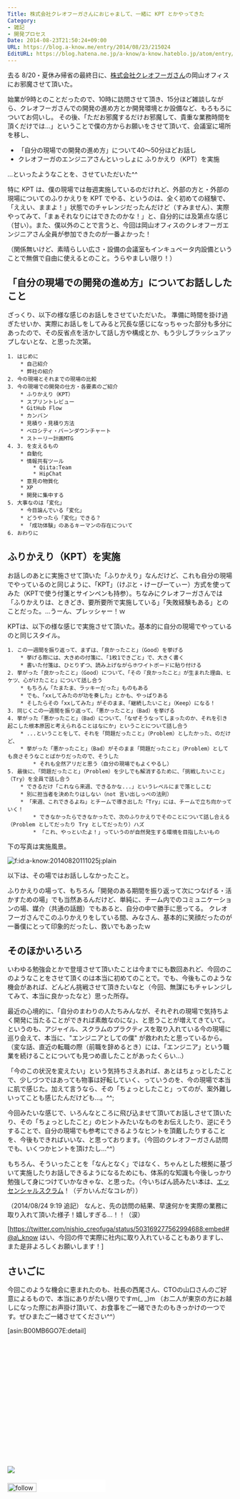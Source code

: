 ```yaml
---
Title: 株式会社クレオフーガさんにおじゃまして、一緒に KPT とかやってきた
Category:
- 雑記
- 開発プロセス
Date: 2014-08-23T21:50:24+09:00
URL: https://blog.a-know.me/entry/2014/08/23/215024
EditURL: https://blog.hatena.ne.jp/a-know/a-know.hateblo.jp/atom/entry/12921228815731041239
---
```


去る 8/20・夏休み帰省の最終日に、[株式会社クレオフーガさん](http://creofuga.jp/)の岡山オフィスにお邪魔させて頂いた。

始業が9時とのことだったので、10時に訪問させて頂き、15分ほど雑談しながら、クレオフーガさんでの開発の進め方とか開発環境とか設備など、もろもろについてお伺いし。
その後、「ただお邪魔するだけお邪魔して、貴重な業務時間を頂くだけでは...」ということで僕の方からお願いをさせて頂いて、会議室に場所を移し、

* 「自分の現場での開発の進め方」について40〜50分ほどお話し
* クレオフーガのエンジニアさんといっしょに ふりかえり（KPT）を実施

...といったようなことを、させていただいた^^

特に KPT は、僕の現場では毎週実施しているのだけれど、外部の方と・外部の現場についてのふりかえりを KPT でやる、というのは、全く初めての経験で、「ええい、ままよ！」状態でのチャレンジだったんだけど（すみません）、実際やってみて、「まぁそれなりにはできたのかな！」と、自分的には及第点な感じ（甘い）。また、僕以外のことで言うと、今回は岡山オフィスのクレオフーガエンジニアさん全員が参加できたのが一番よかった！

（関係無いけど、素晴らしい広さ・設備の会議室もインキュベータ内設備ということで無償で自由に使えるとのこと。うらやましい限り！）

<!-- more -->

## 「自分の現場での開発の進め方」についてお話ししたこと
ざっくり、以下の様な感じのお話しをさせていただいた。
準備に時間を掛け過ぎたせいか、実際にお話しをしてみると冗長な感じになっちゃった部分も多分にあったので、その反省点を活かして話し方や構成とか、もう少しブラッシュアップしないとな、と思った次第。

```
1. はじめに
    * 自己紹介
    * 弊社の紹介
2. 今の現場とそれまでの現場の比較
3. 今の現場での開発の仕方・各要素のご紹介
    * ふりかえり（KPT）
    * スプリントレビュー
    * GitHub Flow
    * カンバン
    * 見積り・見積り方法
    * ベロシティ・バーンダウンチャート
    * ストーリー計画MTG
4. 3. を支えるもの
    * 自動化
    * 情報共有ツール
        * Qiita:Team
        * HipChat
    * 意見の物質化
    * XP
    * 開発に集中する
5. 大事なのは「変化」
    * 今目論んでいる「変化」
    * どうやったら「変化」できる？
    * 「成功体験」のあるキーマンの存在について
6. おわりに
```


## ふりかえり（KPT）を実施
お話しのあとに実施させて頂いた「ふりかえり」なんだけど、これも自分の現場でやっているのと同じように、「KPT」（けぷと・けーぴーてぃー）方式を使ってみた（KPTで使う付箋とサインペンも持参）。ちなみにクレオフーガさんでは「ふりかえりは、ときどき、要所要所で実施している」「失敗経験もある」とのことだった。...うーん、プレッシャー！ｗ


KPTは、以下の様な感じで実施させて頂いた。基本的に自分の現場でやっているのと同じスタイル。

```
1. この一週間を振り返って、まずは、「良かったこと」（Good）を挙げる
    * 挙げる際には、大きめの付箋に、「1枚1できごと」で、大きく書く
    * 書いた付箋は、ひとりずつ、読み上げながらホワイトボードに貼り付ける
2. 挙がった「良かったこと」（Good）について、「その『良かったこと』が生まれた理由、ヒケツ、心がけたこと」について話し合う
    * もちろん「たまたま、ラッキーだった」ものもある
    * でも、「xxしてみたのが功を奏した」とかも、やっぱりある
    * そしたらその「xxしてみた」がそのまま、「継続したいこと」（Keep）になる！
3. 同じくこの一週間を振り返って、「悪かったこと」（Bad）を挙げる
4. 挙がった「悪かったこと」（Bad）について、「なぜそうなってしまったのか、それを引き起こした根本原因と考えられることはなにか」ということについて話し合う
    * ...ということをして、それを「問題だったこと」（Problem）としたかった、のだけど、
    * 挙がった「悪かったこと」（Bad）がそのまま「問題だったこと」（Problem）としても良さそうなことばかりだったので、そうした
        * それも全然アリだと思う（自分の現場でもよくやるし）
5. 最後に、「問題だったこと」（Problem）を少しでも解消するために、「挑戦したいこと」（Try）を全員で話し合う
    * できるだけ「これなら来週、できるかな...」というレベルにまで落としこむ
    * 別に担当者を決めたりはしない（not 言い出しっぺの法則）
    * 「来週、これできるよね」とチームで導き出した「Try」には、チームで立ち向かっていく！
        * できなかったらできなかったで、次のふりかえりでそのことについて話し合える（Problem としてだったり Try としてだったり）ハズ
        * 「これ、やっといたよ！」っていうのが自然発生する環境を目指したいもの
```


下の写真は実施風景。


<p><span itemscope itemtype="https://schema.org/Photograph"><img src="//cdn-ak.f.st-hatena.com/images/fotolife/a/a-know/20140820/20140820111025.jpg" alt="f:id:a-know:20140820111025j:plain" title="f:id:a-know:20140820111025j:plain" class="hatena-fotolife" itemprop="image"></span></p>



以下は、その場ではお話ししなかったこと。

ふりかえりの場って、もちろん「開発のある期間を振り返って次につなげる・活かすための場」でも当然あるんだけど、単純に、チーム内でのコミュニケーションの場、媒介（共通の話題）でもあると、自分の中で勝手に思ってる。
クレオフーガさんでこのふりかえりをしている間、みなさん、基本的に笑顔だったのが一番僕にとって印象的だったし、救いでもあったｗ


## そのほかいろいろ
いわゆる勉強会とかで登壇させて頂いたことは今までにも数回あれど、今回のこのようなことをさせて頂くのは本当に初めてのことで。でも、今後もこのような機会があれば、どんどん挑戦させて頂きたいなと（今回、無謀にもチャレンジしてみて、本当に良かったなと）思った所存。


最近の心境的に、「自分のまわりの人たちみんなが、それぞれの現場で気持ちよく開発に当たることができれば素敵なのにな」、と思うことが増えてきていて。というのも、アジャイル、スクラムのプラクティスを取り入れている今の現場に巡り会えて、本当に、"エンジニアとしての僕" が救われたと思っているから。（変な話、直近の転職の際（前職を辞めるとき）には、「エンジニア」という職業を続けることについても見つめ直したことがあったくらい...）

「今のこの状況を変えたい」という気持ちさえあれば、あとはちょっとしたことで、少しづつではあっても物事は好転していく、っていうのを、今の現場で本当に肌で感じた。加えて言うなら、その「ちょっとしたこと」ってのが、案外難しいってことも感じたんだけども...。^^;


今回みたいな感じで、いろんなところに飛び込ませて頂いてお話しさせて頂いたり、その「ちょっとしたこと」のヒントみたいなものをお伝えしたり、逆にそうすることで、自分の現場でも参考にできるようなヒントを頂戴したりすることを、今後もできればいいな、と思っております。（今回のクレオフーガさん訪問でも、いくつかヒントを頂けたし...^^）

もちろん、そういったことを「なんとなく」ではなく、ちゃんとした根拠に基づいて実施したりお話しできるようになるためにも、体系的な知識も今後しっかり勉強して身につけていかなきゃな、と思った。（今いちばん読みたい本は、[エッセンシャルスクラム](http://books.shoeisha.co.jp/book/b180985.html)！（デカいんだなコレが））

（2014/08/24 9:19 追記）
なんと、先の訪問の結果、早速何かを実際の業務に取り入れて頂いた様子！嬉しすぎる...！！（涙）


[https://twitter.com/nishio_creofuga/status/503169277562994688:embed#@a\_know はい、今回の件で実際に社内に取り入れていることもありますし、また是非よろしくお願いします！]


## さいごに
今回このような機会に恵まれたのも、社長の西尾さん、CTOの山口さんのご好意によるもので、本当にありがたい限りですm(\_ _)m
（お二人が東京の方にお越しになった際にお声掛け頂いて、お食事をご一緒できたのもきっかけの一つです。ぜひまたご一緒させてください^^）


[asin:B00MB6GO7E:detail]


<div>
<br>
<script async src="//pagead2.googlesyndication.com/pagead/js/adsbygoogle.js"></script>
<!-- article-bottom2 -->
<ins class="adsbygoogle"
     style="display:inline-block;width:300px;height:250px"
     data-ad-client="ca-pub-3463034538369189"
     data-ad-slot="5274552934"></ins>
<script>
(adsbygoogle = window.adsbygoogle || []).push({});
</script>

<a href="http://bit.ly/pixe-la" target='blank' rel="nofollow"><img src="https://cdn-ak.f.st-hatena.com/images/fotolife/a/a-know/20170405/20170405220342.png"></a>
<br>
</div>

<div>
<a href='http://cloud.feedly.com/#subscription%2Ffeed%2Fhttp%3A%2F%2Fblog.a-know.me%2Ffeed'  target='blank'><img id='feedlyFollow' src='//s3.feedly.com/img/follows/feedly-follow-rectangle-volume-small_2x.png' alt='follow us in feedly' width='65' height='20'></a>



<iframe src="//blog.hatena.ne.jp/a-know/a-know.hateblo.jp/subscribe/iframe" allowtransparency="true" frameborder="0" scrolling="no" width="150" height="28"></iframe>
</div>


<script src="https://moshi-moshi.moshimo.works/moshimoshi/a_know_blog/2014-08-23-215024?title=%E6%A0%AA%E5%BC%8F%E4%BC%9A%E7%A4%BE%E3%82%AF%E3%83%AC%E3%82%AA%E3%83%95%E3%83%BC%E3%82%AC%E3%81%95%E3%82%93%E3%81%AB%E3%81%8A%E3%81%98%E3%82%83%E3%81%BE%E3%81%97%E3%81%A6%E3%80%81%E4%B8%80%E7%B7%92%E3%81%AB%20KPT%20%E3%81%A8%E3%81%8B%E3%82%84%E3%81%A3%E3%81%A6%E3%81%8D%E3%81%9F"></script>
